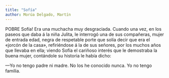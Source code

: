 ```yaml
---
title: "Sofía"
author: Morúa Delgado, Martín
---
```

<div data-schema-version="8"><p>POBRE Sofía! Era una muchacha muy desgraciada. Cuando una vez, en los paseos que daba á la niña Julita, le interrogó una de sus compañeras, mujer de entrada edad, negra de respetable porte que solía decir que era el «jorcón de la casa», refiriéndose á la de sus señores, por los muchos años que llevaba en ella; viendo Sofía el cariñoso interés que le demostraba la buena mujer, contándole su historia le había dicho:</p> <p> </p> <p>—Yo no tengo padre ni madre. No los he conocido nunca. Yo no tengo familia.</p> </div>